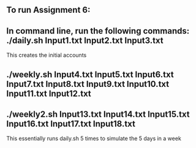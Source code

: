 To run Assignment 6:
-------------------------------------------------------------------------------------------------------------------------------------------
In command line, run the following commands:
./daily.sh Input1.txt Input2.txt Input3.txt
---
This creates the initial accounts

./weekly.sh Input4.txt Input5.txt Input6.txt Input7.txt Input8.txt Input9.txt Input10.txt Input11.txt Input12.txt
---
./weekly2.sh Input13.txt Input14.txt Input15.txt Input16.txt Input17.txt Input18.txt
---
This essentially runs daily.sh 5 times to simulate the 5 days in a week
